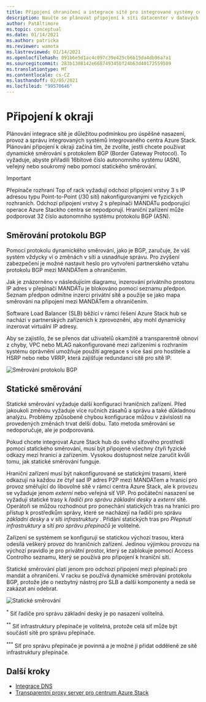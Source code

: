 ```yaml
---
title: Připojení ohraničení a integrace sítě pro integrované systémy centra Azure Stack
description: Naučte se plánovat připojení k síti datacenter v datových centrech v integrovaných systémech Azure Stack hub.
author: PatAltimore
ms.topic: conceptual
ms.date: 01/14/2021
ms.author: patricka
ms.reviewer: wamota
ms.lastreviewed: 01/14/2021
ms.openlocfilehash: 091b6e5d1ac4c097c39e425cb6b15da4db96a7a1
ms.sourcegitcommit: 283b1308142e668749345bf24b63d40172559509
ms.translationtype: MT
ms.contentlocale: cs-CZ
ms.lasthandoff: 02/05/2021
ms.locfileid: "99570646"
---
```

# <a name="border-connectivity"></a>Připojení k okraji 
Plánování integrace sítě je důležitou podmínkou pro úspěšné nasazení, provoz a správu integrovaných systémů integrovaného centra Azure Stack. Plánování připojení k okraji začíná tím, že zvolíte, jestli chcete používat dynamické směrování s protokolem BGP (Border Gateway Protocol). To vyžaduje, abyste přiřadili 16bitové číslo autonomního systému (ASN), veřejný nebo soukromý nebo pomocí statického směrování.

> [!IMPORTANT]
> Přepínače rozhraní Top of rack vyžadují odchozí připojení vrstvy 3 s IP adresou typu Point-to-Point (/30 sítí) nakonfigurovanými ve fyzických rozhraních. Odchozí připojení vrstvy 2 s přepínači MANDÁTu podporující operace Azure Stackho centra se nepodporují. Hraniční zařízení může podporovat 32 číslo autonomního systému protokolu BGP (ASN).

## <a name="bgp-routing"></a>Směrování protokolu BGP
Pomocí protokolu dynamického směrování, jako je BGP, zaručuje, že váš systém vždycky ví o změnách v síti a usnadňuje správu. Pro zvýšení zabezpečení je možné nastavit heslo pro vytvoření partnerského vztahu protokolu BGP mezi MANDÁTem a ohraničením.

Jak je znázorněno v následujícím diagramu, inzerování privátního prostoru IP adres v přepínači MANDÁTu je blokováno pomocí seznamu předpon. Seznam předpon odmítne inzerci privátní sítě a použije se jako mapa směrování na připojení mezi MANDÁTem a ohraničením.

Software Load Balancer (SLB) běžící v rámci řešení Azure Stack hub se nachází v partnerských zařízeních k zprovoznění, aby mohl dynamicky inzerovat virtuální IP adresy.

Aby se zajistilo, že se přenos dat uživatelů okamžitě a transparentně obnoví z chyby, VPC nebo MLAG nakonfigurované mezi zařízeními s rozhraním systému oprávnění umožňuje použití agregace s více šasi pro hostitele a HSRP nebo nebo VRRP, která zajišťuje redundanci sítě pro sítě IP.

![Směrování protokolu BGP](media/azure-stack-border-connectivity/bgp-routing.svg)

## <a name="static-routing"></a>Statické směrování
Statické směrování vyžaduje další konfiguraci hraničních zařízení. Před jakoukoli změnou vyžaduje více ručních zásahů a správu a také důkladnou analýzu. Problémy způsobené chybou konfigurace můžou v závislosti na provedených změnách trvat delší dobu. Tato metoda směrování se nedoporučuje, ale je podporovaná.

Pokud chcete integrovat Azure Stack hub do svého síťového prostředí pomocí statického směrování, musí být připojené všechny čtyři fyzické odkazy mezi hranicí a zařízením. Vysokou dostupnost nelze zaručit kvůli tomu, jak statické směrování funguje.

Hraniční zařízení musí být nakonfigurované se statickými trasami, které odkazují na každou ze čtyř sad IP adres P2P mezi MANDÁTem a hranicí pro provoz směřující do libovolné sítě v rámci centra Azure Stack, ale k provozu se vyžaduje jenom *externí* nebo veřejná síť VIP. Pro počáteční nasazení se vyžadují statické trasy k *řadiči pro správu základní desky* a *externí* sítě. Operátoři se můžou rozhodnout pro ponechání statických tras na hranici pro přístup k prostředkům správy, které se nacházejí na řadiči pro správu *základní desky*  a v síti *infrastruktury* . Přidání statických tras pro *Přepnutí infrastruktury* a sítí *pro správu přepínačů* je volitelné.

Zařízení se systémem se konfigurují se statickou výchozí trasou, která odesílá veškerý provoz do hraničních zařízení. Jedinou výjimkou provozu na výchozí pravidlo je pro privátní prostor, který se zablokuje pomocí Access Controlho seznamu, který se používá pro připojení k hraniční síti.

Statické směrování platí jenom pro odchozí připojení mezi přepínači pro mandát a ohraničení. V racku se používá dynamické směrování protokolu BGP, protože jde o nezbytný nástroj pro SLB a další komponenty a nedá se zakázat ani odebrat.

![Statické směrování](media/azure-stack-border-connectivity/static-routing.svg)

<sup>\*</sup> Síť řadiče pro správu základní desky je po nasazení volitelná.

<sup>\*\*</sup> Síť infrastruktury přepínače je volitelná, protože celá síť může být součástí sítě pro správu přepínače.

<sup>\*\*\*</sup> Síť pro správu přepínače je povinná a je možné ji přidat odděleně ze sítě infrastruktury přepínače.

## <a name="next-steps"></a>Další kroky

- [Integrace DNS](azure-stack-integrate-dns.md)
- [Transparentní proxy server pro centrum Azure Stack](azure-stack-transparent-proxy.md)
